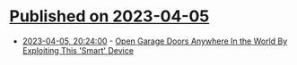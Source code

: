 # [Published on 2023-04-05](index.md)

* [2023-04-05, 20:24:00](https://it.slashdot.org/story/23/04/05/2022251/open-garage-doors-anywhere-in-the-world-by-exploiting-this-smart-device?utm_source=rss1.0mainlinkanon&utm_medium=feed) - [Open Garage Doors Anywhere In the World By Exploiting This 'Smart' Device](https://it.slashdot.org/story/23/04/05/2022251/open-garage-doors-anywhere-in-the-world-by-exploiting-this-smart-device?utm_source=rss1.0mainlinkanon&utm_medium=feed)
